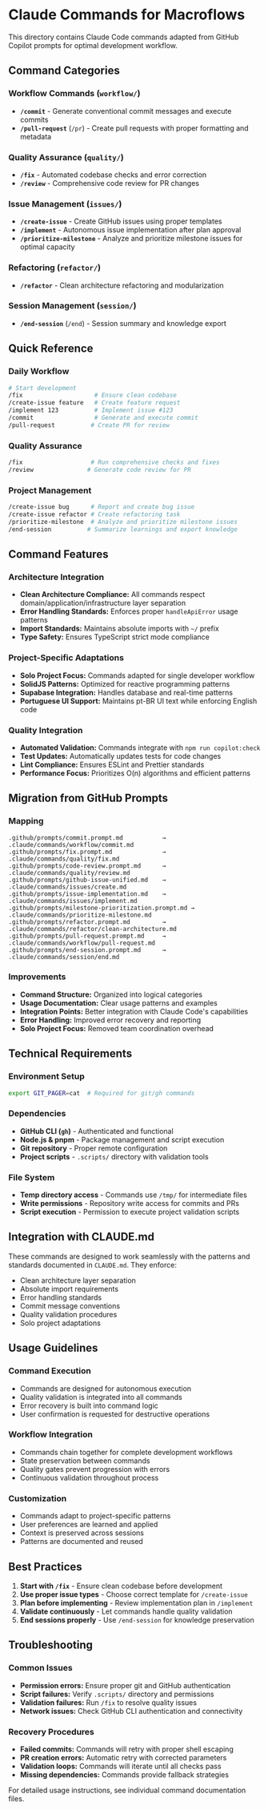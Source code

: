 # Claude Commands for Macroflows

This directory contains Claude Code commands adapted from GitHub Copilot prompts for optimal development workflow.

## Command Categories

### Workflow Commands (`workflow/`)
- **`/commit`** - Generate conventional commit messages and execute commits
- **`/pull-request`** (`/pr`) - Create pull requests with proper formatting and metadata

### Quality Assurance (`quality/`)
- **`/fix`** - Automated codebase checks and error correction
- **`/review`** - Comprehensive code review for PR changes

### Issue Management (`issues/`)
- **`/create-issue`** - Create GitHub issues using proper templates
- **`/implement`** - Autonomous issue implementation after plan approval
- **`/prioritize-milestone`** - Analyze and prioritize milestone issues for optimal capacity

### Refactoring (`refactor/`)
- **`/refactor`** - Clean architecture refactoring and modularization

### Session Management (`session/`)
- **`/end-session`** (`/end`) - Session summary and knowledge export

## Quick Reference

### Daily Workflow
```bash
# Start development
/fix                    # Ensure clean codebase
/create-issue feature   # Create feature request
/implement 123          # Implement issue #123
/commit                 # Generate and execute commit
/pull-request          # Create PR for review
```

### Quality Assurance
```bash
/fix                   # Run comprehensive checks and fixes
/review               # Generate code review for PR
```

### Project Management
```bash
/create-issue bug      # Report and create bug issue
/create-issue refactor # Create refactoring task
/prioritize-milestone  # Analyze and prioritize milestone issues
/end-session          # Summarize learnings and export knowledge
```

## Command Features

### Architecture Integration
- **Clean Architecture Compliance:** All commands respect domain/application/infrastructure layer separation
- **Error Handling Standards:** Enforces proper `handleApiError` usage patterns
- **Import Standards:** Maintains absolute imports with `~/` prefix
- **Type Safety:** Ensures TypeScript strict mode compliance

### Project-Specific Adaptations
- **Solo Project Focus:** Commands adapted for single developer workflow
- **SolidJS Patterns:** Optimized for reactive programming patterns
- **Supabase Integration:** Handles database and real-time patterns
- **Portuguese UI Support:** Maintains pt-BR UI text while enforcing English code

### Quality Integration
- **Automated Validation:** Commands integrate with `npm run copilot:check`
- **Test Updates:** Automatically updates tests for code changes
- **Lint Compliance:** Ensures ESLint and Prettier standards
- **Performance Focus:** Prioritizes O(n) algorithms and efficient patterns

## Migration from GitHub Prompts

### Mapping
```
.github/prompts/commit.prompt.md           → .claude/commands/workflow/commit.md
.github/prompts/fix.prompt.md              → .claude/commands/quality/fix.md
.github/prompts/code-review.prompt.md      → .claude/commands/quality/review.md
.github/prompts/github-issue-unified.md    → .claude/commands/issues/create.md
.github/prompts/issue-implementation.md    → .claude/commands/issues/implement.md
.github/prompts/milestone-prioritization.prompt.md → .claude/commands/prioritize-milestone.md
.github/prompts/refactor.prompt.md         → .claude/commands/refactor/clean-architecture.md
.github/prompts/pull-request.prompt.md     → .claude/commands/workflow/pull-request.md
.github/prompts/end-session.prompt.md      → .claude/commands/session/end.md
```

### Improvements
- **Command Structure:** Organized into logical categories
- **Usage Documentation:** Clear usage patterns and examples
- **Integration Points:** Better integration with Claude Code's capabilities
- **Error Handling:** Improved error recovery and reporting
- **Solo Project Focus:** Removed team coordination overhead

## Technical Requirements

### Environment Setup
```bash
export GIT_PAGER=cat  # Required for git/gh commands
```

### Dependencies
- **GitHub CLI (`gh`)** - Authenticated and functional
- **Node.js & pnpm** - Package management and script execution
- **Git repository** - Proper remote configuration
- **Project scripts** - `.scripts/` directory with validation tools

### File System
- **Temp directory access** - Commands use `/tmp/` for intermediate files
- **Write permissions** - Repository write access for commits and PRs
- **Script execution** - Permission to execute project validation scripts

## Integration with CLAUDE.md

These commands are designed to work seamlessly with the patterns and standards documented in `CLAUDE.md`. They enforce:

- Clean architecture layer separation
- Absolute import requirements
- Error handling standards
- Commit message conventions
- Quality validation procedures
- Solo project adaptations

## Usage Guidelines

### Command Execution
- Commands are designed for autonomous execution
- Quality validation is integrated into all commands
- Error recovery is built into command logic
- User confirmation is requested for destructive operations

### Workflow Integration
- Commands chain together for complete development workflows
- State preservation between commands
- Quality gates prevent progression with errors
- Continuous validation throughout process

### Customization
- Commands adapt to project-specific patterns
- User preferences are learned and applied
- Context is preserved across sessions
- Patterns are documented and reused

## Best Practices

1. **Start with `/fix`** - Ensure clean codebase before development
2. **Use proper issue types** - Choose correct template for `/create-issue`
3. **Plan before implementing** - Review implementation plan in `/implement`
4. **Validate continuously** - Let commands handle quality validation
5. **End sessions properly** - Use `/end-session` for knowledge preservation

## Troubleshooting

### Common Issues
- **Permission errors:** Ensure proper git and GitHub authentication
- **Script failures:** Verify `.scripts/` directory and permissions
- **Validation failures:** Run `/fix` to resolve quality issues
- **Network issues:** Check GitHub CLI authentication and connectivity

### Recovery Procedures
- **Failed commits:** Commands will retry with proper shell escaping
- **PR creation errors:** Automatic retry with corrected parameters
- **Validation loops:** Commands will iterate until all checks pass
- **Missing dependencies:** Commands provide fallback strategies

For detailed usage instructions, see individual command documentation files.